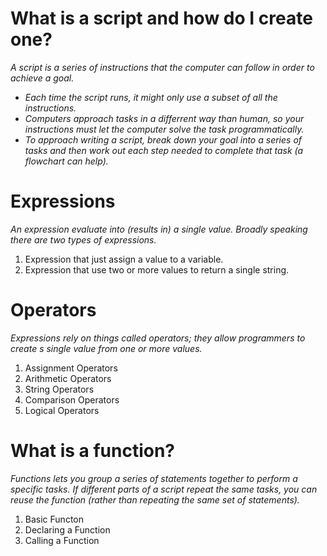 # What is a script and how do I create one?

  _A script is a series of instructions that the computer can follow in order to achieve a goal._
   * _Each time the script runs, it might only use a subset of all the instructions._  
   * _Computers approach tasks in a differrent way than human, so your instructions must let the computer solve the task programmatically._  
   * _To approach writing a script, break down your goal into a series of tasks and then work out each step needed to complete that task (a flowchart can help)._  
   
   
# Expressions
 _An expression evaluate into (results in) a single value. Broadly speaking there are two types of expressions._
  
  1. Expression that just assign a value to a variable.  
  2. Expression that use two or more values to return a single string.  
  
# Operators  
  _Expressions rely on things called operators; they allow programmers to create s single value from one or more values._  
  
  1. Assignment Operators
  2. Arithmetic Operators  
  3. String Operators  
  4. Comparison Operators  
  5. Logical Operators  
  
 # What is a function? 
  _Functions lets you group a series of statements together to perform a specific tasks. 
  If different parts of a script repeat the same tasks, you can reuse the function (rather than repeating the same set of statements)._
  
  1. Basic Functon 
  2. Declaring a Function  
  3. Calling a Function  
 
  
